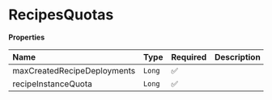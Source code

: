 # RecipesQuotas

**Properties**

| Name                        | Type   | Required | Description |
| :-------------------------- | :----- | :------- | :---------- |
| maxCreatedRecipeDeployments | `Long` | ✅       |             |
| recipeInstanceQuota         | `Long` | ✅       |             |
